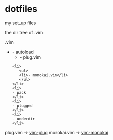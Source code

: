 # dotfiles
my set_up files


the dir tree of .vim

.vim 
<ul>
    <li>
     - autoload
       <ul>
            <li>- plug.vim</li>
       </ul>
    </li>

    <li>
       <ul>
       <li>- monokai.vim</li>
       </ul>
    </li>
    <li>
    - pack
    </li>
    <li>
    - plugged
    </li>
    <li>
    - underdir
    </li>
</ul>

plug.vim -> <a href="https://github.com/junegunn/vim-plug">vim-plug</a>
monokai.vim -> <a href="https://github.com/sickill/vim-monokai">vim-monokai</a>
